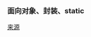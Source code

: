 ### 面向对象、封装、static

[来源](https://blog.csdn.net/Bb15070047748/article/details/119255416?spm=1001.2014.3001.5501)